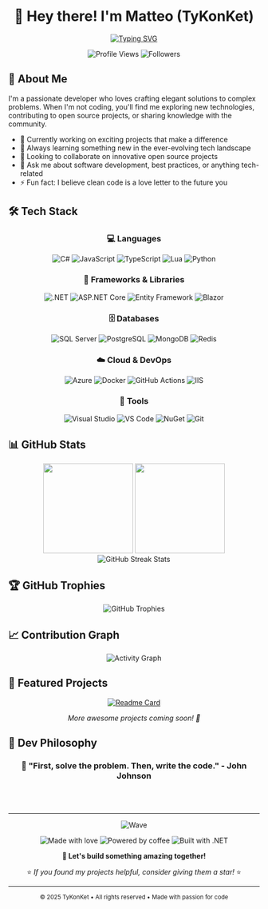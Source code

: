 <div align="center">
  
# 👋 Hey there! I'm Matteo (TyKonKet)

[![Typing SVG](https://readme-typing-svg.herokuapp.com?font=Fira+Code&duration=3000&pause=1000&color=58A6FF&center=true&vCenter=true&width=435&lines=.NET+Developer;Full+Stack+Developer;Open+Source+Enthusiast;Problem+Solver;Always+Learning;Code+Craftsman;Software+Architect;Innovation+Driver;Clean+Code+Advocate;Tech+Explorer)](https://git.io/typing-svg)

<p align="center">
  <img src="https://komarev.com/ghpvc/?username=TyKonKet&color=58A6FF&style=flat-square&label=Profile+Views" alt="Profile Views" />
  <img src="https://img.shields.io/github/followers/TyKonKet?style=flat-square&color=58A6FF" alt="Followers" />
</p>

</div>

## 🚀 About Me

I'm a passionate developer who loves crafting elegant solutions to complex problems. When I'm not coding, you'll find me exploring new technologies, contributing to open source projects, or sharing knowledge with the community.

- 🔭 Currently working on exciting projects that make a difference
- 🌱 Always learning something new in the ever-evolving tech landscape
- 👯 Looking to collaborate on innovative open source projects
- 💬 Ask me about software development, best practices, or anything tech-related
- ⚡ Fun fact: I believe clean code is a love letter to the future you

## 🛠️ Tech Stack

<div align="center">

### 💻 Languages
![C#](https://img.shields.io/badge/C%23-239120?style=for-the-badge&logo=c-sharp&logoColor=white)
![JavaScript](https://img.shields.io/badge/JavaScript-F7DF1E?style=for-the-badge&logo=javascript&logoColor=black)
![TypeScript](https://img.shields.io/badge/TypeScript-007ACC?style=for-the-badge&logo=typescript&logoColor=white)
![Lua](https://img.shields.io/badge/Lua-2C2D72?style=for-the-badge&logo=lua&logoColor=white)
![Python](https://img.shields.io/badge/Python-3776AB?style=for-the-badge&logo=python&logoColor=white)

### 🎯 Frameworks & Libraries
![.NET](https://img.shields.io/badge/.NET-5C2D91?style=for-the-badge&logo=.net&logoColor=white)
![ASP.NET Core](https://img.shields.io/badge/ASP.NET_Core-5C2D91?style=for-the-badge&logo=.net&logoColor=white)
![Entity Framework](https://img.shields.io/badge/Entity_Framework-5C2D91?style=for-the-badge&logo=.net&logoColor=white)
![Blazor](https://img.shields.io/badge/Blazor-512BD4?style=for-the-badge&logo=blazor&logoColor=white)

### 🗄️ Databases
![SQL Server](https://img.shields.io/badge/Microsoft%20SQL%20Server-CC2927?style=for-the-badge&logo=microsoft%20sql%20server&logoColor=white)
![PostgreSQL](https://img.shields.io/badge/PostgreSQL-316192?style=for-the-badge&logo=postgresql&logoColor=white)
![MongoDB](https://img.shields.io/badge/MongoDB-4EA94B?style=for-the-badge&logo=mongodb&logoColor=white)
![Redis](https://img.shields.io/badge/Redis-DC382D?style=for-the-badge&logo=redis&logoColor=white)

### ☁️ Cloud & DevOps
![Azure](https://img.shields.io/badge/Microsoft_Azure-0089D0?style=for-the-badge&logo=microsoft-azure&logoColor=white)
![Docker](https://img.shields.io/badge/Docker-2496ED?style=for-the-badge&logo=docker&logoColor=white)
![GitHub Actions](https://img.shields.io/badge/GitHub_Actions-2088FF?style=for-the-badge&logo=github-actions&logoColor=white)
![IIS](https://img.shields.io/badge/IIS-5C2D91?style=for-the-badge&logo=microsoft&logoColor=white)

### 🔧 Tools
![Visual Studio](https://img.shields.io/badge/Visual%20Studio-5C2D91?style=for-the-badge&logo=visual-studio&logoColor=white)
![VS Code](https://img.shields.io/badge/Visual_Studio_Code-0078D4?style=for-the-badge&logo=visual%20studio%20code&logoColor=white)
![NuGet](https://img.shields.io/badge/NuGet-004880?style=for-the-badge&logo=nuget&logoColor=white)
![Git](https://img.shields.io/badge/Git-F05032?style=for-the-badge&logo=git&logoColor=white)

</div>

## 📊 GitHub Stats

<div align="center">
  <img height="180em" src="https://github-readme-stats.vercel.app/api?username=TyKonKet&show_icons=true&theme=github_dark&include_all_commits=true&count_private=true&hide_border=true&bg_color=0d1117"/>
  <img height="180em" src="https://github-readme-stats.vercel.app/api/top-langs/?username=TyKonKet&layout=compact&langs_count=8&theme=github_dark&hide_border=true&bg_color=0d1117"/>
</div>

<div align="center">
  <img src="https://github-readme-streak-stats.herokuapp.com/?user=TyKonKet&theme=github-dark-blue&hide_border=true&background=0d1117" alt="GitHub Streak Stats" />
</div>

## 🏆 GitHub Trophies

<div align="center">
  <img src="https://github-profile-trophy.vercel.app/?username=TyKonKet&theme=algolia&no-frame=true&no-bg=true&margin-w=4&row=1" alt="GitHub Trophies" />
</div>

## 📈 Contribution Graph

<div align="center">
  <img src="https://github-readme-activity-graph.vercel.app/graph?username=TyKonKet&theme=github-compact&hide_border=true&bg_color=0d1117&color=58A6FF&line=58A6FF&point=ffffff" alt="Activity Graph" />
</div>


## 🌟 Featured Projects

<div align="center">

[![Readme Card](https://github-readme-stats.vercel.app/api/pin/?username=TyKonKet&repo=BarcodeGenerator&theme=github_dark&hide_border=true&bg_color=0d1117)](https://github.com/TyKonKet/BarcodeGenerator)

*More awesome projects coming soon! 🚀*

</div>

## 💭 Dev Philosophy

<div align="center">

### 🎯 "First, solve the problem. Then, write the code." - John Johnson

</div>

<br/>
<br/>

---

<div align="center">
  
![Wave](https://capsule-render.vercel.app/api?type=waving&color=gradient&customColorList=6,11,20&height=100&section=footer&text=Thanks%20for%20visiting!&fontSize=50&fontColor=fff&animation=twinkling)

<p>
  <img src="https://img.shields.io/badge/Made_with-❤️-red?style=for-the-badge&logoColor=white" alt="Made with love" />
  <img src="https://img.shields.io/badge/Powered_by-☕-brown?style=for-the-badge&logoColor=white" alt="Powered by coffee" />
  <img src="https://img.shields.io/badge/Built_with-.NET-5C2D91?style=for-the-badge&logo=.net&logoColor=white" alt="Built with .NET" />
</p>

<p>
  <strong>🚀 Let's build something amazing together!</strong>
</p>

<p>
  ⭐ <em>If you found my projects helpful, consider giving them a star!</em> ⭐
</p>

---

<p>
  <sub>© 2025 TyKonKet • All rights reserved • Made with passion for code</sub>
</p>

</div>
